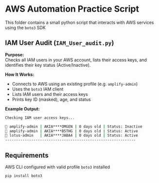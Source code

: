 # AWS Automation Practice Script

This folder contains a small python script that interacts with AWS services using 
the `boto3` SDK

## IAM User Audit (`IAM_User_audit.py`)
**Purpose:**  
Checks all IAM users in your AWS account, lists their access keys, and identifies their key status (Active/Inactive).

**How It Works:**  
- Connects to AWS using an existing profile (e.g. `amplify-admin`)
- Uses the `boto3` IAM client
- Lists IAM users and their access keys
- Prints key ID (masked), age, and status

**Example Output:**
```bash
Checking IAM user access keys...

👤 amplify-admin | AKIA****OMGEN | 0 days old | Status: Inactive
👤 amplify-admin | AKIA****B5THG | 0 days old | Status: Active
👤 lotus-admin   | AKIA****JABA4 | 0 days old | Status: Active
------------------------------------------------------------
```

## Requirements

AWS CLI configured with valid profile
`boto3` installed 

```
pip install boto3
```
